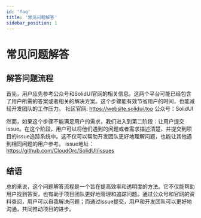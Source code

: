```yaml
---
id: 'faq'
title: '常见问题解答'
sidebar_position: 1
---
```


# 常见问题解答

## 解答问题流程
首先，用户应先参考公众号和SolidUI官网的相关信息。这两个平台可能已经包含了用户所需的答案或者相关的解决方案。这个步骤能有效节省用户的时间，也能减轻开发团队的工作压力。
社区官网: https://website.solidui.top
公众号：SolidUI

然而，如果这个步骤不能满足用户的需求，我们进入到第二阶段：让用户提交issue。在这个阶段，用户可以将他们遇到的问题或者需求描述清楚，并提交到项目的issue追踪系统中。这不仅可以帮助开发团队更好地理解问题，也能让其他遇到相同问题的用户参考。
issue地址：https://github.com/CloudOrc/SolidUI/issues

## 结语
总的来说，这个问题解答流程是一个旨在提高效率和透明度的方法。它不仅能帮助用户找到答案，也有助于项目团队更好地管理和追踪问题。通过公众号和官网的资料查阅，用户可以自我解决问题；而通过issue提交，用户和开发团队可以更好地沟通，共同推动项目的进步。

